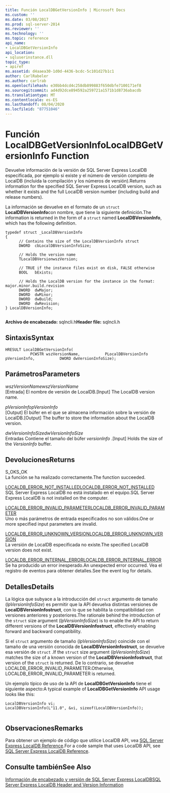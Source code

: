 ```yaml
---
title: Función LocalDBGetVersionInfo | Microsoft Docs
ms.custom: ''
ms.date: 03/08/2017
ms.prod: sql-server-2014
ms.reviewer: ''
ms.technology: ''
ms.topic: reference
api_name:
- LocalDBGetVersionInfo
api_location:
- sqluserinstance.dll
topic_type:
- apiref
ms.assetid: d4aaea30-1d0d-4436-bcdc-5c101d27b1c1
author: CarlRabeler
ms.author: carlrab
ms.openlocfilehash: e30bb4dcd4c258db899883f650dbfe7100171ef8
ms.sourcegitcommit: ad4d92dce894592a259721a1571b1d8736abacdb
ms.translationtype: MT
ms.contentlocale: es-ES
ms.lasthandoff: 08/04/2020
ms.locfileid: "87751046"
---
```

# <a name="localdbgetversioninfo-function"></a><span data-ttu-id="5614c-102">Función LocalDBGetVersionInfo</span><span class="sxs-lookup"><span data-stu-id="5614c-102">LocalDBGetVersionInfo Function</span></span>
  <span data-ttu-id="5614c-103">Devuelve información de la versión de SQL Server Express LocalDB especificada, por ejemplo si existe y el número de versión completo de LocalDB (incluida la compilación y los números de versión).</span><span class="sxs-lookup"><span data-stu-id="5614c-103">Returns information for the specified SQL Server Express LocalDB version, such as whether it exists and the full LocalDB version number (including build and release numbers).</span></span>  
  
 <span data-ttu-id="5614c-104">La información se devuelve en el formato de un `struct` **LocalDBVersionInfo**con nombre, que tiene la siguiente definición.</span><span class="sxs-lookup"><span data-stu-id="5614c-104">The information is returned in the form of a `struct` named **LocalDBVersionInfo**, which has the following definition.</span></span>  
  
```  
typedef struct _LocalDBVersionInfo  
{  
      // Contains the size of the LocalDBVersionInfo struct  
      DWORD  cbLocalDBVersionInfoSize;  
  
      // Holds the version name  
      TLocalDBVersionwszVersion;  
  
      // TRUE if the instance files exist on disk, FALSE otherwise  
      BOOL   bExists;  
  
      // Holds the LocalDB version for the instance in the format: major.minor.build.revision  
      DWORD  dwMajor;  
      DWORD  dwMinor;  
      DWORD  dwBuild;  
      DWORD  dwRevision;  
} LocalDBVersionInfo;  
  
```  
  
 <span data-ttu-id="5614c-105">**Archivo de encabezado:** sqlncli.h</span><span class="sxs-lookup"><span data-stu-id="5614c-105">**Header file:** sqlncli.h</span></span>  
  
## <a name="syntax"></a><span data-ttu-id="5614c-106">Sintaxis</span><span class="sxs-lookup"><span data-stu-id="5614c-106">Syntax</span></span>  
  
```  
HRESULT LocalDBGetVersionInfo(  
           PCWSTR wszVersionName,           PLocalDBVersionInfo pVersionInfo,           DWORD dwVersionInfoSize);  
```  
  
## <a name="parameters"></a><span data-ttu-id="5614c-107">Parámetros</span><span class="sxs-lookup"><span data-stu-id="5614c-107">Parameters</span></span>  
 <span data-ttu-id="5614c-108">*wszVersionName*</span><span class="sxs-lookup"><span data-stu-id="5614c-108">*wszVersionName*</span></span>  
 <span data-ttu-id="5614c-109">[Entrada] El nombre de versión de LocalDB.</span><span class="sxs-lookup"><span data-stu-id="5614c-109">[Input] The LocalDB version name.</span></span>  
  
 <span data-ttu-id="5614c-110">*pVersionInfo*</span><span class="sxs-lookup"><span data-stu-id="5614c-110">*pVersionInfo*</span></span>  
 <span data-ttu-id="5614c-111">[Output] El búfer en el que se almacena información sobre la versión de LocalDB.</span><span class="sxs-lookup"><span data-stu-id="5614c-111">[Output] The buffer to store the information about the LocalDB version.</span></span>  
  
 <span data-ttu-id="5614c-112">*dwVersionInfoSize*</span><span class="sxs-lookup"><span data-stu-id="5614c-112">*dwVersionInfoSize*</span></span>  
 <span data-ttu-id="5614c-113">Entradas Contiene el tamaño del búfer *versionInfo* .</span><span class="sxs-lookup"><span data-stu-id="5614c-113">[Input] Holds the size of the *VersionInfo* buffer.</span></span>  
  
## <a name="returns"></a><span data-ttu-id="5614c-114">Devoluciones</span><span class="sxs-lookup"><span data-stu-id="5614c-114">Returns</span></span>  
 <span data-ttu-id="5614c-115">S_OK</span><span class="sxs-lookup"><span data-stu-id="5614c-115">S_OK</span></span>  
 <span data-ttu-id="5614c-116">La función se ha realizado correctamente.</span><span class="sxs-lookup"><span data-stu-id="5614c-116">The function succeeded.</span></span>  
  
 [<span data-ttu-id="5614c-117">LOCALDB_ERROR_NOT_INSTALLED</span><span class="sxs-lookup"><span data-stu-id="5614c-117">LOCALDB_ERROR_NOT_INSTALLED</span></span>](../express-localdb-error-messages/localdb-error-not-installed.md)  
 <span data-ttu-id="5614c-118">SQL Server Express LocalDB no está instalado en el equipo.</span><span class="sxs-lookup"><span data-stu-id="5614c-118">SQL Server Express LocalDB is not installed on the computer.</span></span>  
  
 [<span data-ttu-id="5614c-119">LOCALDB_ERROR_INVALID_PARAMETER</span><span class="sxs-lookup"><span data-stu-id="5614c-119">LOCALDB_ERROR_INVALID_PARAMETER</span></span>](../express-localdb-error-messages/localdb-error-invalid-parameter.md)  
 <span data-ttu-id="5614c-120">Uno o más parámetros de entrada especificados no son válidos.</span><span class="sxs-lookup"><span data-stu-id="5614c-120">One or more specified input parameters are invalid.</span></span>  
  
 [<span data-ttu-id="5614c-121">LOCALDB_ERROR_UNKNOWN_VERSION</span><span class="sxs-lookup"><span data-stu-id="5614c-121">LOCALDB_ERROR_UNKNOWN_VERSION</span></span>](../express-localdb-error-messages/localdb-error-unknown-version.md)  
 <span data-ttu-id="5614c-122">La versión de LocalDB especificada no existe.</span><span class="sxs-lookup"><span data-stu-id="5614c-122">The specified LocalDB version does not exist.</span></span>  
  
 [<span data-ttu-id="5614c-123">LOCALDB_ERROR_INTERNAL_ERROR</span><span class="sxs-lookup"><span data-stu-id="5614c-123">LOCALDB_ERROR_INTERNAL_ERROR</span></span>](../express-localdb-error-messages/localdb-error-internal-error.md)  
 <span data-ttu-id="5614c-124">Se ha producido un error inesperado.</span><span class="sxs-lookup"><span data-stu-id="5614c-124">An unexpected error occurred.</span></span> <span data-ttu-id="5614c-125">Vea el registro de eventos para obtener detalles.</span><span class="sxs-lookup"><span data-stu-id="5614c-125">See the event log for details.</span></span>  
  
## <a name="details"></a><span data-ttu-id="5614c-126">Detalles</span><span class="sxs-lookup"><span data-stu-id="5614c-126">Details</span></span>  
 <span data-ttu-id="5614c-127">La lógica que subyace a la introducción del `struct` argumento de tamaño (*lpVersionInfoSize*) es permitir que la API devuelva distintas versiones de **LocalDBVersionInfostruct**, con lo que se habilita la compatibilidad con versiones anteriores y posteriores.</span><span class="sxs-lookup"><span data-stu-id="5614c-127">The rationale behind the introduction of the `struct` size argument (*lpVersionInfoSize*) is to enable the API to return different versions of the **LocalDBVersionInfostruct**, effectively enabling forward and backward compatibility.</span></span>  
  
 <span data-ttu-id="5614c-128">Si el `struct` argumento de tamaño (*lpVersionInfoSize*) coincide con el tamaño de una versión conocida de **LocalDBVersionInfostruct**, se devuelve esa versión de `struct` .</span><span class="sxs-lookup"><span data-stu-id="5614c-128">If the `struct` size argument (*lpVersionInfoSize*) matches the size of a known version of the **LocalDBVersionInfostruct**, that version of the `struct` is returned.</span></span> <span data-ttu-id="5614c-129">De lo contrario, se devuelve LOCALDB_ERROR_INVALID_PARAMETER.</span><span class="sxs-lookup"><span data-stu-id="5614c-129">Otherwise, LOCALDB_ERROR_INVALID_PARAMETER is returned.</span></span>  
  
 <span data-ttu-id="5614c-130">Un ejemplo típico de uso de la API de **LocalDBGetVersionInfo** tiene el siguiente aspecto:</span><span class="sxs-lookup"><span data-stu-id="5614c-130">A typical example of **LocalDBGetVersionInfo** API usage looks like this:</span></span>  
  
```  
LocalDBVersionInfo vi;  
LocalDBVersionInfo(L"11.0", &vi, sizeof(LocalDBVersionInfo));  
  
```  
  
## <a name="remarks"></a><span data-ttu-id="5614c-131">Observaciones</span><span class="sxs-lookup"><span data-stu-id="5614c-131">Remarks</span></span>  
 <span data-ttu-id="5614c-132">Para obtener un ejemplo de código que utilice LocalDB API, vea [SQL Server Express LocalDB Reference](../sql-server-express-localdb-reference.md).</span><span class="sxs-lookup"><span data-stu-id="5614c-132">For a code sample that uses LocalDB API, see [SQL Server Express LocalDB Reference](../sql-server-express-localdb-reference.md).</span></span>  
  
## <a name="see-also"></a><span data-ttu-id="5614c-133">Consulte también</span><span class="sxs-lookup"><span data-stu-id="5614c-133">See Also</span></span>  
 [<span data-ttu-id="5614c-134">Información de encabezado y versión de SQL Server Express LocalDB</span><span class="sxs-lookup"><span data-stu-id="5614c-134">SQL Server Express LocalDB Header and Version Information</span></span>](sql-server-express-localdb-header-and-version-information.md)  
  
  
